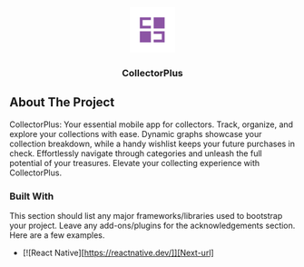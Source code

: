 <br />
<div align="center">
  <a href="https://github.com/xcboi2k/collection-tracker-app">
    <img src="assets/icon.png" alt="Logo" width="80" height="80">
  </a>

  <h3 align="center">CollectorPlus</h3>
</div>

<!-- ABOUT THE PROJECT -->
## About The Project

CollectorPlus: Your essential mobile app for collectors. Track, organize, and explore your collections with ease. Dynamic graphs showcase your collection breakdown, while a handy wishlist keeps your future purchases in check. Effortlessly navigate through categories and unleash the full potential of your treasures. Elevate your collecting experience with CollectorPlus.

### Built With

This section should list any major frameworks/libraries used to bootstrap your project. Leave any add-ons/plugins for the acknowledgements section. Here are a few examples.

* [![React Native][https://reactnative.dev/]][Next-url]
